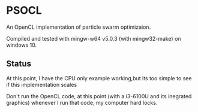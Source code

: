 # PSOCL

An OpenCL implementation of particle swarm optimizaion.

Compiled and tested with mingw-w64 v5.0.3 (with mingw32-make) on windows 10.

## Status

At this point, I have the CPU only example working,but its too simple to see if this implementation scales

Don't run the OpenCL code, at this point (with a i3-6100U and its inegrated graphics) whenever I run that code, my computer hard locks. 
